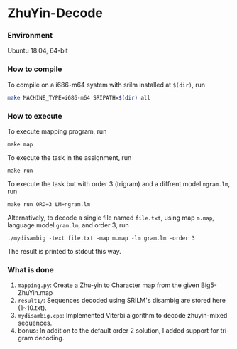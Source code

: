 # ZhuYin-Decode
### Environment
Ubuntu 18.04, 64-bit
### How to compile
To compile on a i686-m64 system with srilm installed at `$(dir)`, run
```sh
make MACHINE_TYPE=i686-m64 SRIPATH=$(dir) all
```
### How to execute
To execute mapping program, run
```
make map
```
To execute the task in the assignment, run
```
make run
```
To execute the task but with order 3 (trigram) and a diffrent model `ngram.lm`, run
```
make run ORD=3 LM=ngram.lm
```
Alternatively, to decode a single file named `file.txt`, using map `m.map`, language model `gram.lm`, and order 3, run
```
./mydisambig -text file.txt -map m.map -lm gram.lm -order 3
```
The result is printed to stdout this way.
### What is done
1. `mapping.py`: Create a Zhu-yin to Character map from the given Big5-ZhuYin.map
2. `result1/`: Sequences decoded using SRILM's disambig are stored here (1~10.txt).
2. `mydisambig.cpp`: Implemented Viterbi algorithm to decode zhuyin-mixed sequences.
3. bonus: In addition to the default order 2 solution, I added support for tri-gram decoding.
